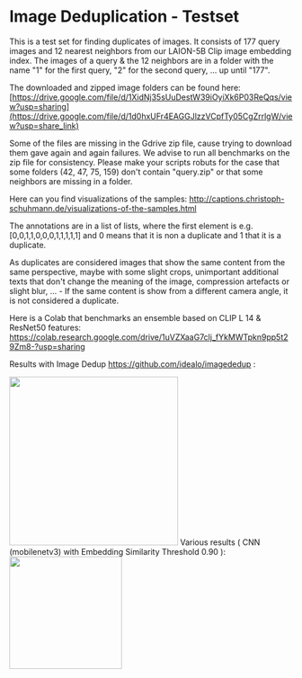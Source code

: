 # Image Deduplication - Testset

This is a test set for finding duplicates of images.
It consists of 177 query images and 12 nearest neighbors from our LAION-5B Clip image embedding index.
The images of a query & the 12 neighbors are in a folder with the name "1" for the first query, "2" for the second query, ... up until "177".


The downloaded and zipped image folders can be found here: [https://drive.google.com/file/d/1XidNj35sUuDestW39iOyiXk6P03ReQqs/view?usp=sharing](https://drive.google.com/file/d/1d0hxUFr4EAGGJlzzVCpfTy05CgZrrlgW/view?usp=share_link)

Some of the files are missing in the Gdrive zip file, cause trying to download them gave again and again failures. We advise to run all benchmarks on the zip file for consistency. Please make your scripts robuts for the case that some folders (42, 47, 75, 159) don't contain "query.zip" or that some neighbors are missing in a folder.   

Here can you find visualizations of the samples:
http://captions.christoph-schuhmann.de/visualizations-of-the-samples.html


The annotations are in a list of lists, where the first element is e.g. [0,0,1,1,0,0,0,1,1,1,1,1] and 0 means that it is non a duplicate and 1 that it is a duplicate.

As duplicates are considered images that show the same content from the same perspective, maybe with some slight crops, unimportant additional texts that don't change the meaning of the image, compression artefacts or slight blur, ... - If the same content is show from a different camera angle, it is not considered a duplicate.

Here is a Colab that benchmarks an ensemble based on CLIP L 14 & ResNet50 features: https://colab.research.google.com/drive/1uVZXaaG7clj_fYkMWTpkn9pp5t29Zm8-?usp=sharing

Results with Image Dedup https://github.com/idealo/imagededup :

<img src="https://user-images.githubusercontent.com/22318853/200183001-6fc032ad-1f91-449c-b128-b848deef9180.png" alt="" width="300" >
Various results ( CNN (mobilenetv3) with Embedding Similarity Threshold 0.90 ):
<img src="https://user-images.githubusercontent.com/22318853/200182960-bebc9999-191a-4cf0-8d7b-ae207d68cae8.png" alt="" width="200" >
